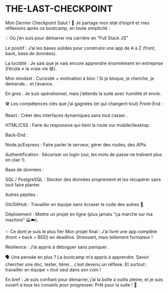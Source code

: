 # THE-LAST-CHECKPOINT
Mon Dernier Checkpoint
Salut ! 👋 Je  partage mon état d’esprit et mes réflexions après ce bootcamp, en toute simplicité :

💡 Où j’en suis pour démarrer ma carrière en "Full Stack JS"

Le positif : J’ai les bases solides pour construire une app de A à Z (front, back, base de données).

La lucidité : Je sais que je vais encore apprendre énormément en entreprise (l’école ≠ la vraie vie 😅).

Mon mindset : Curiosité + motivation à bloc ! Si je bloque, je cherche, je demande… et j’avance.

En gros : Je suis opérationnel, mais j’attends la suite avec humilité et envie.

🛠️ Les compétences clés que j’ai gagnées (et qui changent tout)
Front-End :

React : Créer des interfaces dynamiques sans tout casser .

HTML/CSS : Faire du responsive qui tient la route sur mobile/desktop.

Back-End :

Node.js/Express : Faire parler le serveur, gérer des routes, des APIs.

Authentification : Sécuriser un login (oui, les mots de passe ne traînent plus en clair !).

Base de données :

SQL / PostgreSQL : Stocker des données proprement et les récupérer sans tout faire planter.

Autres pépites :

Git/GitHub : Travailler en équipe sans écraser le code des autres 🙌.

Déploiement : Mettre un projet en ligne (plus jamais "ça marche sur ma machine" 💻☁️).

✨ Ce dont je suis le plus fier
Mon projet final : J’ai livré une app complète (front + back + BDD) en deadline. Stressant, mais tellement formateur !

Résilience : J’ai appris à déboguer sans paniquer .

🗣️ Une pensée en plus ?
Le bootcamp m’a appris à apprendre. Savoir chercher une doc, tester, itérer… c’est devenu un réflexe.
Et surtout : travailler en équipe > tout seul dans son coin !

En bref :
Je suis confiant pour démarrer, j’ai la boîte à outils pleine, et je suis ouvert à tous les conseils pour progresser. Prêt pour la suite ! 🚀
